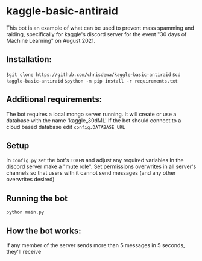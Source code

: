 # kaggle-basic-antiraid

This bot is an example of what can be used to prevent mass spamming and raiding, specifically for kaggle's 
discord server for the event "30 days of Machine Learning" on August 2021.

## Installation:
`$git clone https://github.com/chrisdewa/kaggle-basic-antiraid`
`$cd kaggle-basic-antiraid`
`$python -m pip install -r requirements.txt`

## Additional requirements:
The bot requires a local mongo server running.
It will create or use a database with the name 'kaggle_30dML'
If the bot should connect to a cloud based database edit `config.DATABASE_URL`

## Setup
In `config.py` set the bot's `TOKEN` and adjust any required variables
In the discord server make a "mute role".
Set permissions overwrites in all server's channels so that users with it cannot send messages 
(and any other overwrites desired)

## Running the bot
`python main.py`

## How the bot works:
If any member of the server sends more than 5 messages in 5 seconds, they'll receive 